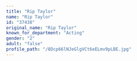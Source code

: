 ```yaml
---
title: "Rip Taylor"
name: "Rip Taylor"
id: "37438"
original_name: "Rip Taylor"
known_for_department: "Acting"
gender: "2"
adult: "false"
profile_path: "/8Dcp66lNJeGlgVCt6eELmv9pLBE.jpg"
---
```

